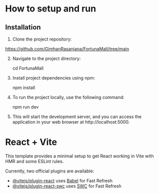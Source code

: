 # How to setup and run
## Installation

1. Clone the project repository:

https://github.com/GimhanRasanjana/FortunaMall/tree/main

2. Navigate to the project directory:

    cd FortunaMall

3. Install project dependencies using npm:

     npm install


4. To run the project locally, use the following command:

    npm run dev

5. This will start the development server, and you can access the application in your web browser at http://localhost:5000.






# React + Vite

This template provides a minimal setup to get React working in Vite with HMR and some ESLint rules.

Currently, two official plugins are available:

- [@vitejs/plugin-react](https://github.com/vitejs/vite-plugin-react/blob/main/packages/plugin-react/README.md) uses [Babel](https://babeljs.io/) for Fast Refresh
- [@vitejs/plugin-react-swc](https://github.com/vitejs/vite-plugin-react-swc) uses [SWC](https://swc.rs/) for Fast Refresh
